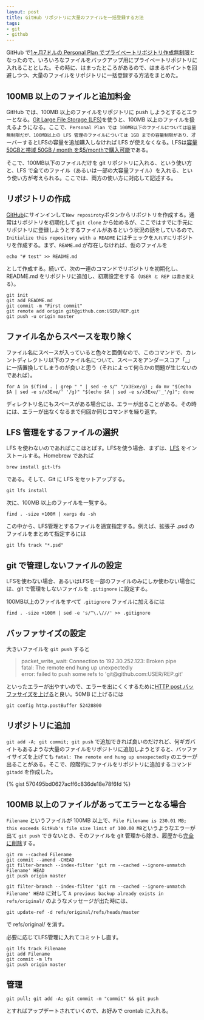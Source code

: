 ```yaml
---
layout: post
title: GitHub リポジトリに大量のファイルを一括登録する方法
tags:
- git
- github
---
```

GitHub で[1ヶ月7ドルの Personal Plan でプライベートリポジトリ作成無制限](https://github.com/blog/2164-introducing-unlimited-private-repositorie)となったので、いろいろなファイルをバックアップ用にプライベートリポジトリに入れることとした。その時に、はまったところがあるので、はまるポイントを回避しつつ、大量のファイルをリポジトリに一括登録する方法をまとめた。

## 100MB 以上のファイルと追加料金

GitHub では、100MB 以上のファイルをリポジトリに push しようとするとエラーとなる。[Git Large File Storage (LFS)](https://git-lfs.github.com/)を使うと、100MB 以上のファイルを扱えるようになる。ここで、```Personal Plan では 100MB以下のファイルについては容量無制限だが、100MB以上の LFS 管理のファイルについては 1GB までの容量制限があり、```オーバーするとLFSの容量を追加購入しなければ LFS が使えなくなる。LFSは[容量50GBと帯域 50GB / month を$5/monthで購入可能](https://help.github.com/articles/billing-plans-for-git-large-file-storage/)である。

そこで、100MB以下のファイルだけを git リポジトリに入れる、という使い方と、LFS で全てのファイル（あるいは一部の大容量ファイル）を入れる、という使い方が考えられる。ここでは、両方の使い方に対応して記述する。

## リポジトリの作成

[GitHub](https://github.com/)にサインインして```New reposiroty```ボタンからリポジトリを作成する。通常はリポジトリを初期化して ```git clone``` から始めるが、ここではすでに手元にリポジトリに登録しようとするファイルがあるという状況の話をしているので、```Initialize this repository with a README``` にはチェックを```入れずに```リポジトリを作成する。まず、```REAME.md``` が存在しなければ、仮のファイルを

~~~
echo "# test" >> README.md
~~~

として作成する。続いて、次の一連のコマンドでリポジトリを初期化し、README.md をリポジトリに追加し、初期設定をする（```USER と REP は書き変える```）。

~~~
git init
git add README.md
git commit -m "First commit"
git remote add origin git@github.com:USER/REP.git
git push -u origin master
~~~

## ファイル名からスペースを取り除く

ファイル名にスペースが入っていると色々と面倒なので、このコマンドで、カレントディレクトリ以下のファイル名について、スペースをアンダースコア「_」に一括置換してしまうのが良いと思う（それによって何らかの問題が生じないのであれば）。

~~~
for A in $(find . | grep " " | sed -e s/" "/x3Exe/g) ; do mv "$(echo $A | sed -e s/x3Exe/' '/g)" "$(echo $A | sed -e s/x3Exe/'_'/g)"; done
~~~

ディレクトリ名にもスペースがある場合には、エラーが出ることがある。その時には、エラーが出なくなるまで何回か同じコマンドを繰り返す。

## LFS 管理をするファイルの選択

LFS を使わないのであればここはとばす。LFSを使う場合、まずは、[LFS](https://git-lfs.github.com/) をインストールする。Homebrew であれば

~~~
brew install git-lfs
~~~

である。そして、Git に LFS をセットアップする。

~~~
git lfs install
~~~

次に、100MB 以上のファイルを一覧する。

~~~
find . -size +100M | xargs du -sh
~~~

この中から、LFS管理とするファイルを適宜指定する。例えば、拡張子 .psd のファイルをまとめて指定するには

~~~
git lfs track "*.psd"
~~~

## git で管理しないファイルの設定

LFSを使わない場合、あるいはLFSを一部のファイルのみにしか使わない場合には、git で管理をしないファイルを ```.gitignore``` に設定する。

100MB以上のファイルをすべて ```.gitignore``` ファイルに加えるには

~~~
find . -size +100M | sed -e 's/^\.\///' >> .gitignore
~~~

## バッファサイズの設定

大きいファイルを ```git push``` すると

<blockquote>
packet_write_wait: Connection to 192.30.252.123: Broken pipe<br>
fatal: The remote end hung up unexpectedly<br>
error: failed to push some refs to 'git@github.com:USER/REP.git'
</blockquote>

といったエラーが出やすいので、エラーを出にくくするために[HTTP post バッファサイズを上げる](http://stackoverflow.com/questions/19120120/broken-pipe-when-pushing-to-git-repository)と良い。50MB に上げるには

~~~
git config http.postBuffer 52428800
~~~

## リポジトリに追加 

```git add -A; git commit; git push``` で追加できれば良いのだけれど、何ギガバイトもあるような大量のファイルをリポジトリに追加しようとすると、バッファイサイズを上げても ```fatal: The remote end hung up unexpectedly``` のエラーが出ることがある。そこで、段階的にファイルをリポジトリに追加するコマンド ```gitadd``` を作成した。

{% gist 570495bd0627acff6c836de18e78f6fd %}

## 100MB 以上のファイルがあってエラーとなる場合

```Filename``` というファイルが 100MB 以上で、```File Filename is 230.01 MB; this exceeds GitHub's file size limit of 100.00 MB```というようなエラーが出て ```git push``` できないとき、そのファイルを git 管理から除き、履歴から[完全に削除](https://help.github.com/articles/removing-files-from-a-repository-s-history/)する。

~~~
git rm --cached Filename
git commit --amend -CHEAD
git filter-branch --index-filter 'git rm --cached --ignore-unmatch Filename' HEAD
git push origin master
~~~

```git filter-branch --index-filter 'git rm --cached --ignore-unmatch Filename' HEAD``` に対して ```A previous backup already exists in refs/original/``` のようなメッセージが出た時には、

~~~
git update-ref -d refs/original/refs/heads/master
~~~

で refs/original/ を消す。

必要に応じてLFS管理に入れてコミットし直す。

~~~
git lfs track Filename
git add Filename
git commit -m lfs
git push origin master
~~~

## 管理

~~~
git pull; git add -A; git commit -m "commit" && git push
~~~

とすればアップデートされていくので、お好みで crontab に入れる。
